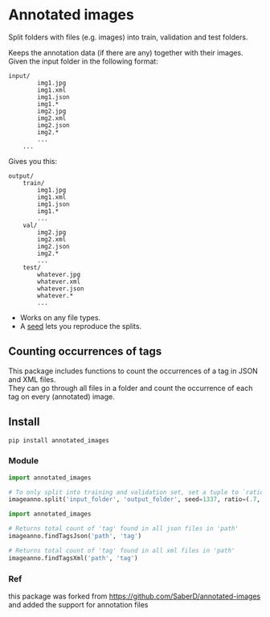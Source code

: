 # Annotated images

Split folders with files (e.g. images) into train, validation and test folders. 

Keeps the annotation data (if there are any) together with their images.  
Given the input folder in the following format:

```
input/
        img1.jpg
        img1.xml
        img1.json
        img1.*
        img2.jpg
        img2.xml
        img2.json
        img2.*
        ...
    ...
```

Gives you this:

```
output/
    train/
        img1.jpg
        img1.xml
        img1.json
        img1.*
        ...
    val/
        img2.jpg
        img2.xml
        img2.json
        img2.*
        ...
    test/
        whatever.jpg
        whatever.xml
        whatever.json
        whatever.*
        ...
```
-   Works on any file types.
-   A [seed](https://docs.python.org/3/library/random.html#random.seed) lets you reproduce the splits.

## Counting occurrences of tags
This package includes functions to count the occurrences of a tag in JSON and XML files.  
They can go through all files in a folder and count the occurrence of each tag on every (annotated) image.

## Install

```bash
pip install annotated_images
```

### Module

```python
import annotated_images

# To only split into training and validation set, set a tuple to `ratio`, i.e, `(.8, .2)`.
imageanno.split('input_folder', 'output_folder', seed=1337, ratio=(.7, .2, .1))
```

```python
import annotated_images

# Returns total count of 'tag' found in all json files in 'path'
imageanno.findTagsJson('path', 'tag')

# Returns total count of 'tag' found in all xml files in 'path'
imageanno.findTagsXml('path', 'tag')
```

### Ref
this package was forked from https://github.com/SaberD/annotated-images
and added the support for annotation files
